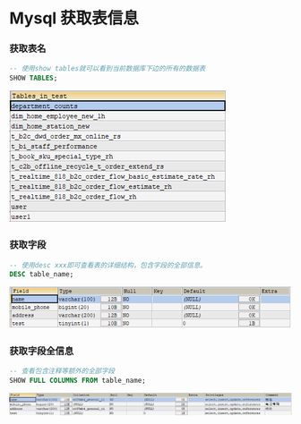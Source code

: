 # Mysql 获取表信息

### 获取表名

``` sql
-- 使用show tables就可以看到当前数据库下边的所有的数据表
SHOW TABLES;
```

![show tabels](../_media/get-table-info-1.png)

### 获取字段

``` sql
-- 使用desc xxx即可查看表的详细结构，包含字段的全部信息。
DESC table_name;
```

![desc table](../_media/get-table-info-2.png)

### 获取字段全信息

``` sql
-- 查看包含注释等额外的全部字段
SHOW FULL COLUMNS FROM table_name;
```

![show full columns](../_media/get-table-info-3.png)
